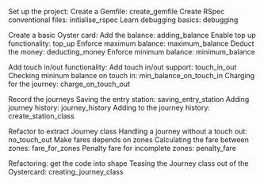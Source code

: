 Set up the project:
  Create a Gemfile: create_gemfile
  Create RSpec conventional files: initialise_rspec
  Learn debugging basics: debugging

Create a basic Oyster card:
  Add the balance: adding_balance
  Enable top up functionality: top_up
  Enforce maximum balance: maximum_balance
  Deduct the money: deducting_money
  Enforce minimum balance: minimum_balance

Add touch in/out functionality:
  Add touch in/out support: touch_in_out
  Checking mininum balance on touch in: min_balance_on_touch_in
  Charging for the journey: charge_on_touch_out

Record the journeys
  Saving the entry station: saving_entry_station
  Adding journey history: journey_history
  Adding to the journey history: create_station_class 

Refactor to extract Journey class
  Handling a journey without a touch out: no_touch_out
Make fares depends on zones
  Calculating the fare between zones: fare_for_zones
  Penalty fare for incomplete zones: penalty_fare

Refactoring: get the code into shape
  Teasing the Journey class out of the Oystercard: creating_journey_class
